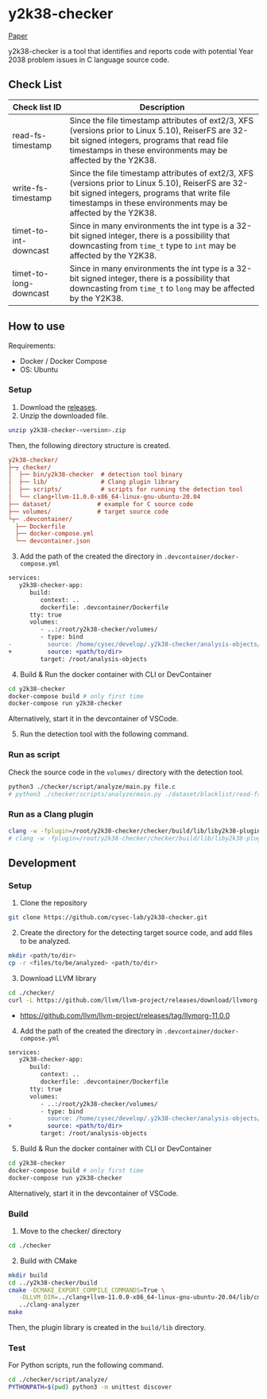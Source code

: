 # y2k38-checker

[Paper](https://ipsj.ixsq.nii.ac.jp/ej/?action=pages_view_main&active_action=repository_view_main_item_detail&item_id=228078&item_no=1&page_id=13&block_id=8)

y2k38-checker is a tool that identifies and reports code with potential Year 2038 problem issues in C language source code.

## Check List

| Check list ID          | Description                                                                                                                                                                                                     |
| ---------------------- | --------------------------------------------------------------------------------------------------------------------------------------------------------------------------------------------------------------- |
| read-fs-timestamp      | Since the file timestamp attributes of ext2/3, XFS (versions prior to Linux 5.10), ReiserFS are 32-bit signed integers, programs that read file timestamps in these environments may be affected by the Y2K38.  |
| write-fs-timestamp     | Since the file timestamp attributes of ext2/3, XFS (versions prior to Linux 5.10), ReiserFS are 32-bit signed integers, programs that write file timestamps in these environments may be affected by the Y2K38. |
| timet-to-int-downcast  | Since in many environments the int type is a 32-bit signed integer, there is a possibility that downcasting from `time_t` type to `int` may be affected by the Y2K38.                                           |
| timet-to-long-downcast | Since in many environments the int type is a 32-bit signed integer, there is a possibility that downcasting from `time_t` to `long` may be affected by the Y2K38.                                               |

## How to use

Requirements:

- Docker / Docker Compose
- OS: Ubuntu

### Setup

1. Download the [releases](https://github.com/cysec-lab/y2k38-checker/releases/).
2. Unzip the downloaded file.

```sh {"id":"01J4MTVGEAP8HW3A5ZXVS199JV"}
unzip y2k38-checker-<version>.zip
```

Then, the following directory structure is created.

```ini {"id":"01J4MTVGEBT2Q5592EVKA8RT86"}
y2k38-checker/
├─┬ checker/
│  ├── bin/y2k38-checker  # detection tool binary
│  ├── lib/               # Clang plugin library
│  ├── scripts/           # scripts for running the detection tool
│  └── clang+llvm-11.0.0-x86_64-linux-gnu-ubuntu-20.04
├── dataset/             # example for C source code
├── volumes/             # target source code
└┬─ .devcontainer/
  ├── Dockerfile
  ├── docker-compose.yml
  └── devcontainer.json
```

3. Add the path of the created the directory in `.devcontainer/docker-compose.yml`

```diff {"id":"01J4MTVGEBT2Q5592EVKQEK7WV"}
services:
   y2k38-checker-app:
      build:
         context: ..
         dockerfile: .devcontainer/Dockerfile
      tty: true
      volumes:
         - ..:/root/y2k38-checker/volumes/
         - type: bind
-          source: /home/cysec/develop/.y2k38-checker/analysis-objects/
+          source: <path/to/dir>
         target: /root/analysis-objects
```

4. Build & Run the docker container with CLI or DevContainer

```sh {"id":"01J4MTVGEBT2Q5592EVQ28Z1T4"}
cd y2k38-checker
docker-compose build # only first time
docker-compose run y2k38-checker
```

Alternatively, start it in the devcontainer of VSCode.

5. Run the detection tool with the following command.

### Run as script

Check the source code in the `volumes/` directory with the detection tool.

```sh {"id":"01J4MTVGEBT2Q5592EVVDQQAHD"}
python3 ./checker/script/analyze/main.py file.c
# python3 ./checker/scripts/analyze/main.py ./dataset/blacklist/read-fs-timestamp.c
```

<!--
### Run as standalone tool
```sh
cd ../build
./bin/check-y2k38 -- ../clang+llvm-11.0.0-x86_64-linux-gnu-ubuntu-20.04/bin/clang -c ../../dataset/blacklist/read-fs-timestamp.c

pwd # path/to/repo
./build/bin/check-y2k38 -p ./clang-analyzer/compile_commands.json
```
-->

### Run as a Clang plugin

```sh {"id":"01J4MTVGEBT2Q5592EW1W21NBR"}
clang -w -fplugin=/root/y2k38-checker/checker/build/lib/liby2k38-plugin.so -c file.c
# clang -w -fplugin=/root/y2k38-checker/checker/build/lib/liby2k38-plugin.so -c /root/y2k38-checker/dataset/blacklist/read-fs-timestamp.c
```

## Development

### Setup

1. Clone the repository

```sh {"id":"01J4MTVGEBT2Q5592EW3EBZF4F"}
git clone https://github.com/cysec-lab/y2k38-checker.git
```

2. Create the directory for the detecting target source code, and add files to be analyzed.

```sh {"id":"01J4MTVGEBT2Q5592EW65RZPR9"}
mkdir <path/to/dir>
cp -r <files/to/be/analyzed> <path/to/dir>
```

3. Download LLVM library

```sh {"id":"01J4MTVGEBT2Q5592EW8N0R11X"}
cd ./checker/
curl -L https://github.com/llvm/llvm-project/releases/download/llvmorg-11.0.0/clang+llvm-11.0.0-x86_64-linux-gnu-ubuntu-20.04.tar.xz | tar -Jxf -
```

- https://github.com/llvm/llvm-project/releases/tag/llvmorg-11.0.0

4. Add the path of the created the directory in `.devcontainer/docker-compose.yml`

```diff {"id":"01J4MTVGEBT2Q5592EWAW8FT78"}
services:
   y2k38-checker-app:
      build:
         context: ..
         dockerfile: .devcontainer/Dockerfile
      tty: true
      volumes:
         - ..:/root/y2k38-checker/volumes/
         - type: bind
-          source: /home/cysec/develop/.y2k38-checker/analysis-objects/
+          source: <path/to/dir>
         target: /root/analysis-objects
```

5. Build & Run the docker container with CLI or DevContainer

```sh {"id":"01J4MTVGEBT2Q5592EWEN1V1T7"}
cd y2k38-checker
docker-compose build # only first time
docker-compose run y2k38-checker
```

Alternatively, start it in the devcontainer of VSCode.

### Build

1. Move to the checker/ directory

```sh {"id":"01J4MTVGEBT2Q5592EWJ3NCBZG"}
cd ./checker
```

2. Build with CMake

```sh {"id":"01J4MTVGEBT2Q5592EWMGQDV4T"}
mkdir build
cd ../y2k38-checker/build
cmake -DCMAKE_EXPORT_COMPILE_COMMANDS=True \
   -DLLVM_DIR=../clang+llvm-11.0.0-x86_64-linux-gnu-ubuntu-20.04/lib/cmake/llvm/ \
   ../clang-analyzer
make
```

Then, the plugin library is created in the `build/lib` directory.

### Test

For Python scripts, run the following command.

```sh {"id":"01J4MTVGEBT2Q5592EWN1Y3Q0K"}
cd ./checker/script/analyze/
PYTHONPATH=$(pwd) python3 -m unittest discover
```
